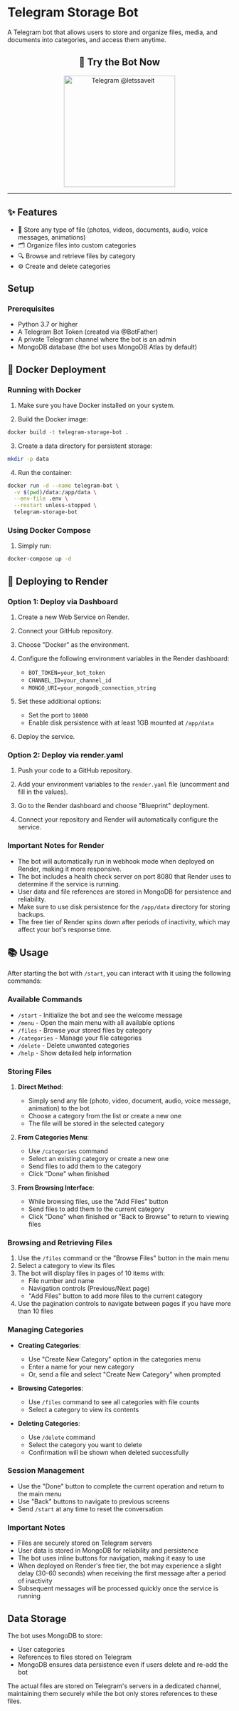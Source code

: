 # Telegram Storage Bot

A Telegram bot that allows users to store and organize files, media, and documents into categories, and access them anytime.

<div align="center">

## 🚀 Try the Bot Now

<a href="https://t.me/letssaveitbot">
  <img src="https://img.shields.io/badge/Telegram-%40letssaveit-blue?style=for-the-badge&logo=telegram&logoColor=white" alt="Telegram @letssaveit" width="250"/>
</a>

</div>

---

## ✨ Features

- 📁 Store any type of file (photos, videos, documents, audio, voice messages, animations)
- 🗂️ Organize files into custom categories
- 🔍 Browse and retrieve files by category
- ⚙️ Create and delete categories

## Setup

### Prerequisites

- Python 3.7 or higher
- A Telegram Bot Token (created via @BotFather)
- A private Telegram channel where the bot is an admin
- MongoDB database (the bot uses MongoDB Atlas by default)

## 🐳 Docker Deployment

### Running with Docker

1. Make sure you have Docker installed on your system.

2. Build the Docker image:
```bash
docker build -t telegram-storage-bot .
```

3. Create a data directory for persistent storage:
```bash
mkdir -p data
```

4. Run the container:
```bash
docker run -d --name telegram-bot \
  -v $(pwd)/data:/app/data \
  --env-file .env \
  --restart unless-stopped \
  telegram-storage-bot
```

### Using Docker Compose

1. Simply run:
```bash
docker-compose up -d
```

## 🚀 Deploying to Render

### Option 1: Deploy via Dashboard

1. Create a new Web Service on Render.

2. Connect your GitHub repository.

3. Choose "Docker" as the environment.

4. Configure the following environment variables in the Render dashboard:
   - `BOT_TOKEN=your_bot_token`
   - `CHANNEL_ID=your_channel_id`
   - `MONGO_URI=your_mongodb_connection_string`

5. Set these additional options:
   - Set the port to `10000`
   - Enable disk persistence with at least 1GB mounted at `/app/data`

6. Deploy the service.

### Option 2: Deploy via render.yaml

1. Push your code to a GitHub repository.

2. Add your environment variables to the `render.yaml` file (uncomment and fill in the values).

3. Go to the Render dashboard and choose "Blueprint" deployment.

4. Connect your repository and Render will automatically configure the service.

### Important Notes for Render

- The bot will automatically run in webhook mode when deployed on Render, making it more responsive.
- The bot includes a health check server on port 8080 that Render uses to determine if the service is running.
- User data and file references are stored in MongoDB for persistence and reliability.
- Make sure to use disk persistence for the `/app/data` directory for storing backups.
- The free tier of Render spins down after periods of inactivity, which may affect your bot's response time.

## 📚 Usage

After starting the bot with `/start`, you can interact with it using the following commands:

### Available Commands

- `/start` - Initialize the bot and see the welcome message
- `/menu` - Open the main menu with all available options
- `/files` - Browse your stored files by category
- `/categories` - Manage your file categories
- `/delete` - Delete unwanted categories
- `/help` - Show detailed help information

### Storing Files

1. **Direct Method**:
   - Simply send any file (photo, video, document, audio, voice message, animation) to the bot
   - Choose a category from the list or create a new one
   - The file will be stored in the selected category

2. **From Categories Menu**:
   - Use `/categories` command
   - Select an existing category or create a new one
   - Send files to add them to the category
   - Click "Done" when finished

3. **From Browsing Interface**:
   - While browsing files, use the "Add Files" button
   - Send files to add them to the current category
   - Click "Done" when finished or "Back to Browse" to return to viewing files

### Browsing and Retrieving Files

1. Use the `/files` command or the "Browse Files" button in the main menu
2. Select a category to view its files
3. The bot will display files in pages of 10 items with:
   - File number and name
   - Navigation controls (Previous/Next page)
   - "Add Files" button to add more files to the current category
4. Use the pagination controls to navigate between pages if you have more than 10 files

### Managing Categories

- **Creating Categories**:
  - Use "Create New Category" option in the categories menu
  - Enter a name for your new category
  - Or, send a file and select "Create New Category" when prompted

- **Browsing Categories**:
  - Use `/files` command to see all categories with file counts
  - Select a category to view its contents

- **Deleting Categories**:
  - Use `/delete` command
  - Select the category you want to delete
  - Confirmation will be shown when deleted successfully

### Session Management

- Use the "Done" button to complete the current operation and return to the main menu
- Use "Back" buttons to navigate to previous screens
- Send `/start` at any time to reset the conversation

### Important Notes

- Files are securely stored on Telegram servers
- User data is stored in MongoDB for reliability and persistence
- The bot uses inline buttons for navigation, making it easy to use
- When deployed on Render's free tier, the bot may experience a slight delay (30-60 seconds) when receiving the first message after a period of inactivity
- Subsequent messages will be processed quickly once the service is running

## Data Storage

The bot uses MongoDB to store:
- User categories
- References to files stored on Telegram
- MongoDB ensures data persistence even if users delete and re-add the bot

The actual files are stored on Telegram's servers in a dedicated channel, maintaining them securely while the bot only stores references to these files.

